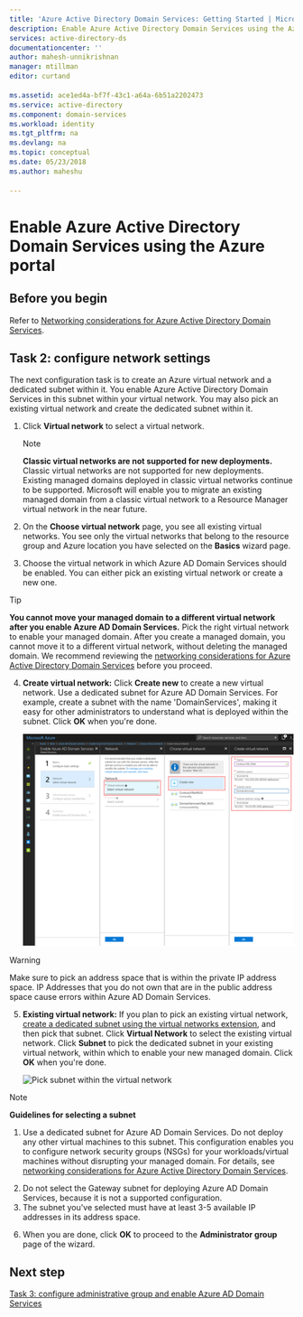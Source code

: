 ```yaml
---
title: 'Azure Active Directory Domain Services: Getting Started | Microsoft Docs'
description: Enable Azure Active Directory Domain Services using the Azure portal
services: active-directory-ds
documentationcenter: ''
author: mahesh-unnikrishnan
manager: mtillman
editor: curtand

ms.assetid: ace1ed4a-bf7f-43c1-a64a-6b51a2202473
ms.service: active-directory
ms.component: domain-services
ms.workload: identity
ms.tgt_pltfrm: na
ms.devlang: na
ms.topic: conceptual
ms.date: 05/23/2018
ms.author: maheshu

---
```

# Enable Azure Active Directory Domain Services using the Azure portal


## Before you begin
Refer to [Networking considerations for Azure Active Directory Domain Services](active-directory-ds-networking.md).


## Task 2: configure network settings
The next configuration task is to create an Azure virtual network and a dedicated subnet within it. You enable Azure Active Directory Domain Services in this subnet within your virtual network. You may also pick an existing virtual network and create the dedicated subnet within it.

1. Click **Virtual network** to select a virtual network.
    > [!NOTE]
    > **Classic virtual networks are not supported for new deployments.** Classic virtual networks are not supported for new deployments. Existing managed domains deployed in classic virtual networks continue to be supported. Microsoft will enable you to migrate an existing managed domain from a classic virtual network to a Resource Manager virtual network in the near future.
    >

2. On the **Choose virtual network** page, you see all existing virtual networks. You see only the virtual networks that belong to the resource group and Azure location you have selected on the **Basics** wizard page.
3. Choose the virtual network in which Azure AD Domain Services should be enabled. You can either pick an existing virtual network or create a new one.

  > [!TIP]
  > **You cannot move your managed domain to a different virtual network after you enable Azure AD Domain Services.** Pick the right virtual network to enable your managed domain. After you create a managed domain, you cannot move it to a different virtual network, without deleting the managed domain. We recommend reviewing the [networking considerations for Azure Active Directory Domain Services](active-directory-ds-networking.md) before you proceed.  
  >

4. **Create virtual network:** Click **Create new** to create a new virtual network. Use a dedicated subnet for Azure AD Domain Services. For example, create a subnet with the name 'DomainServices', making it easy for other administrators to understand what is deployed within the subnet. Click **OK** when you're done.

    ![Pick virtual network](./media/getting-started/domain-services-blade-network-pick-vnet.png)

  > [!WARNING]
  > Make sure to pick an address space that is within the private IP address space. IP Addresses that you do not own that are in the public address space cause errors within Azure AD Domain Services.

5. **Existing virtual network:** If you plan to pick an existing virtual network, [create a dedicated subnet using the virtual networks extension](../virtual-network/virtual-network-manage-subnet.md#add-a-subnet), and then pick that subnet. Click **Virtual Network** to select the existing virtual network. Click **Subnet** to pick the dedicated subnet in your existing virtual network, within which to enable your new managed domain. Click **OK** when you're done.

    ![Pick subnet within the virtual network](./media/getting-started/domain-services-blade-network-pick-subnet.png)

  > [!NOTE]
  > **Guidelines for selecting a subnet**
  > 1. Use a dedicated subnet for Azure AD Domain Services. Do not deploy any other virtual machines to this subnet. This configuration enables you to configure network security groups (NSGs) for your workloads/virtual machines without disrupting your managed domain. For details, see [networking considerations for Azure Active Directory Domain Services](active-directory-ds-networking.md).
  2. Do not select the Gateway subnet for deploying Azure AD Domain Services, because it is not a supported configuration.
  3. The subnet you've selected must have at least 3-5 available IP addresses in its address space.
  >

6. When you are done, click **OK** to proceed to the **Administrator group** page of the wizard.


## Next step
[Task 3: configure administrative group and enable Azure AD Domain Services](active-directory-ds-getting-started-admingroup.md)
